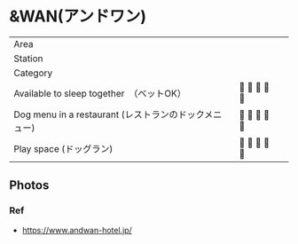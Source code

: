 # &WAN(アンドワン)

|  |  |   | 
| --- | --- | --- | 
| Area |  | |
| Station |  |  |  
| Category |   |   | 
| Available to sleep together　（べットOK） | :dog: :dog: :dog: :dog: :dog: | |
| Dog menu in a restaurant (レストランのドックメニュー) | :dog: :dog: :dog: :dog: :dog: |  |
| Play space (ドッグラン) | :dog: :dog: :dog: :dog: :dog: | |


## Photos




### Ref 

- https://www.andwan-hotel.jp/
